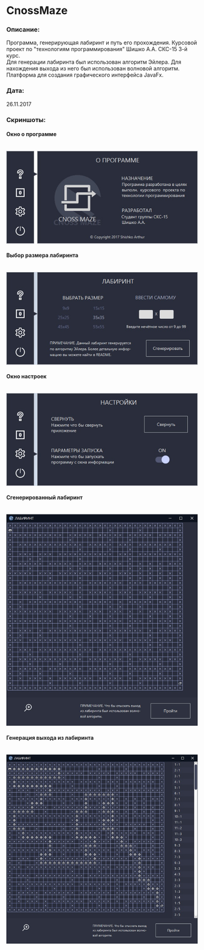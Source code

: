 # CnossMaze
### Описание:
Программа, генерирующая лабиринт и путь его прохождения. Курсовой проект по "технологиям программирования" Шишко А.А. СКС-15 3-й курс.<br>
Для генерации лабиринта был использован алгоритм Эйлера. Для нахождения выхода из него был использован волновой алгоритм. Платформа для создания графического интерфейса JavaFx.<br>
### Дата: <br> 
26.11.2017 <br>
### Скриншоты: <br>
#### Окно о программе <br><br>
![about](screenshots/about.jpg) <br>
#### Выбор размера лабиринта <br><br>
![about](screenshots/enter.jpg) <br>
#### Окно настроек <br><br>
![about](screenshots/setting.jpg) <br>
#### Сгенерированный лабиринт <br><br>
![about](screenshots/generation0.jpg) <br>
#### Генерация выхода из лабиринта <br><br>
![about](screenshots/generation1.jpg) <br>
